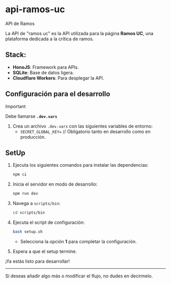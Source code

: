 # api-ramos-uc

API de Ramos

La API de "ramos uc" es la API utilizada para la página **Ramos UC**, una plataforma dedicada a la crítica de ramos.

## Stack:
- **HonoJS**: Framework para APIs.
- **SQLite**: Base de datos ligera.
- **Cloudflare Workers**: Para desplegar la API.

## Configuración para el desarrollo

> [!IMPORTANT]
> Debe llamarse **`.dev.vars`**

1. Crea un archivo `.dev.vars` con las siguientes variables de entorno:
    - `SECRET_GLOBAL_KEY=` // Obligatorio tanto en desarrollo como en producción.

## SetUp

1. Ejecuta los siguientes comandos para instalar las dependencias:
    ```bash
    npm ci
    ```

2. Inicia el servidor en modo de desarrollo:
    ```bash
    npm run dev
    ```

3. Navega a `scripts/bin`:
    ```bash
    cd scripts/bin
    ```

4. Ejecuta el script de configuración:
    ```bash
    bash setup.sh
    ```
    - Selecciona la opción **1** para completar la configuración.

5. Espera a que el setup termine.

¡Ya estás listo para desarrollar!

---

Si deseas añadir algo más o modificar el flujo, no dudes en decírmelo.
